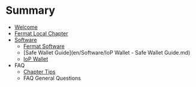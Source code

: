 # Summary

* [Welcome](README.md)
* [Fermat Local Chapter](en/Chapter/fermat-local-chapter.md)
* [Software](Software)
   * [Fermat Software](en/Software/fermat_software.md)
   * [Safe Wallet Guide](en/Software/IoP Wallet - Safe Wallet Guide.md)
   * [IoP Wallet](en/Software/iop_wallet.md)
* FAQ
   * [Chapter Tips](chapter-tips.md)
   * FAQ General Questions

